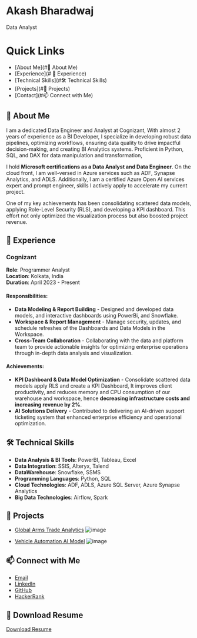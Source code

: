 # Akash Bharadwaj
  Data Analyst

# Quick Links

- [About Me](#🚀 About Me)
- [Experience](# 💼 Experience)
- [Technical Skills](#🛠️ Technical Skills)
- [Projects](#📂 Projects)
- [Contact](#📫 Connect with Me)

## 🚀 About Me
I am a dedicated Data Engineer and Analyst at Cognizant, With almost 2 years of experience as a BI Developer, I specialize in developing robust data pipelines, optimizing workflows, ensuring data quality to drive impactful decision-making, and creating BI Analytics systems. Proficient in Python, SQL, and DAX for data manipulation and transformation,

I hold **Microsoft certifications as a Data Analyst and Data Engineer**. On the cloud front, I am well-versed in Azure services such as ADF, Synapse Analytics, and ADLS. Additionally, I am a certified Azure Open AI services expert and prompt engineer, skills I actively apply to accelerate my current project.

One of my key achievements has been consolidating scattered data models, applying Role-Level Security (RLS), and developing a KPI dashboard. This effort not only optimized the visualization process but also boosted project revenue.

## 💼 Experience

### Cognizant  
**Role**: Programmer Analyst  
**Location**: Kolkata, India  
**Duration**: April 2023 - Present

#### Responsibilities:
- **Data Modeling & Report Building** - Designed and developed data models, and interactive dashboards using PowerBi, and Snowflake.
- **Workspace & Report Management** - Manage security, updates, and schedule refreshes of the Dashboards and Data Models in the Workspace.
- **Cross-Team Collaboration** - Collaborating with the data and platform team to provide actionable insights for optimizing enterprise operations through in-depth data analysis and visualization.

#### Achievements:
- **KPI Dashboard & Data Model Optimization** - Consolidate scattered data models apply RLS and create a KPI Dashboard, It improves client productivity, and reduces memory and CPU consumption of our warehouse and workspace, hence **decreasing infrastructure costs and increasing revenue by 2%**.
- **AI Solutions Delivery** - Contributed to delivering an AI-driven support ticketing system that enhanced enterprise efficiency and operational optimization.

## 🛠️ Technical Skills

- **Data Analysis & BI Tools**: PowerBI, Tableau, Excel
- **Data Integration**: SSIS, Alteryx, Talend
- **DataWarehouse**: Snowflake, SSMS
- **Programming Languages**: Python, SQL
- **Cloud Technologies**: ADF, ADLS, Azure SQL Server, Azure Synapse Analytics
- **Big Data Technologies**: Airflow, Spark

## 📂 Projects
- [Global Arms Trade Analytics](https://github.com/Akash-Bharadwaj/Data-Science-Project/tree/main/Defence-Market-Analysis)
    ![image](https://github.com/user-attachments/assets/9e814994-1bf9-448c-a381-656009d28cd2)

- [Vehicle Automation AI Model](https://github.com/Akash-Bharadwaj/Final_Year_Project-IEM)
    ![image](https://github.com/user-attachments/assets/dce2677e-4be1-49ae-99c4-d846f939e8fb)


## 📫 Connect with Me
- [Email](mailto:akashbharadwaj18062000@gmail.com)
- [LinkedIn](www.linkedin.com/in/akash-bharadwaj-9015411a1)
- [GitHub](https://github.com/Akash-Bharadwaj)
- [HackerRank](https://www.hackerrank.com/profile/akashbharadwaj11)

## 📄 Download Resume
[Download Resume](https://github.com/Akash-Bharadwaj/Akash-Bharadwaj/blob/main/Akash-Bharadwaj-FlowCV-Resume-20240924.pdf)
